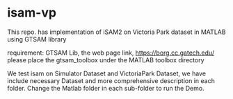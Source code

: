 # isam-vp
This repo. has implementation of iSAM2 on Victoria Park dataset in MATLAB using GTSAM library 

requirement:
GTSAM Lib, the web page link, https://borg.cc.gatech.edu/
please place the gtsam_toolbox under the MATLAB toolbox directory

We test isam on Simulator Dataset and VictoriaPark Dataset, we have include necessary Dataset and more comprehensive description in each folder. Change the Matlab folder in each sub-folder to run the Demo.


